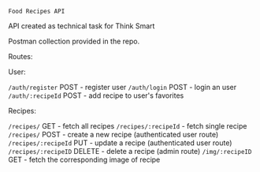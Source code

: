 `Food Recipes API`

API created as technical task for Think Smart

Postman collection provided in the repo.

Routes:

User:

``/auth/register`` POST - register user
``/auth/login`` POST - login an user
``/auth/:recipeId`` POST - add recipe to user's favorites

Recipes: 

``/recipes/`` GET - fetch all recipes
``/recipes/:recipeId`` - fetch single recipe
``/recipes/`` POST - create a new recipe (authenticated user route)
``/recipes/:recipeId`` PUT - update a recipe (authenticated user route)
``/recipes/:recipeID`` DELETE - delete a recipe (admin route)
``/img/:recipeID`` GET - fetch the corresponding image of recipe
